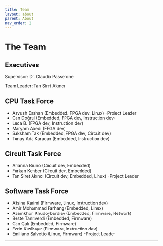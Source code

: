 ```yaml
---
title: Team
layout: about
parent: About
nav_order: 2
---
```

# The Team

## Executives
Supervisor: Dr. Claudio Passerone

Team Leader: Tan Siret Akıncı

## CPU Task Force

- Aayush Eashan (Embedded, FPGA dev, Linux) -Project Leader
- Can Doğrul (Embedded, FPGA dev, Instruction dev)
- Luca B. (FPGA dev, Instruction dev)
- Maryam Abedi (FPGA dev)
- Saksham Tak (Embedded, FPGA dev, Circuit dev)
- Tunay Ada Karacan (Embedded, Instruction dev)

## Circuit Task Force

- Arianna Bruno (Circuit dev, Embedded)
- Furkan Kenber (Circuit dev, Embedded)
- Tan Siret Akıncı (Circuit dev, Embedded, Linux) -Project Leader

## Software Task Force 

- Alisina Karimi (Firmware, Linux, Instruction dev)
- Amir Mohammad Farhang (Embedded, Linux)
- Azamkhon Khudoyberdiev (Embedded, Firmware, Network)
- Beste Tanrıverdi (Embedded, Firmware)
- Can Çalı (Embedded, Firmware)
- Ecrin Kızılbayır (Firmware, Instruction dev)
- Emiliano Salvetto (Linux, Firmware) -Project Leader

----

[^1]: [It can take up to 10 minutes for changes to your site to publish after you push the changes to GitHub](https://docs.github.com/en/pages/setting-up-a-github-pages-site-with-jekyll/creating-a-github-pages-site-with-jekyll#creating-your-site).

[Just the Docs]: https://just-the-docs.github.io/just-the-docs/
[GitHub Pages]: https://docs.github.com/en/pages
[README]: https://github.com/just-the-docs/just-the-docs-template/blob/main/README.md
[Jekyll]: https://jekyllrb.com
[GitHub Pages / Actions workflow]: https://github.blog/changelog/2022-07-27-github-pages-custom-github-actions-workflows-beta/
[use this template]: https://github.com/just-the-docs/just-the-docs-template/generate
